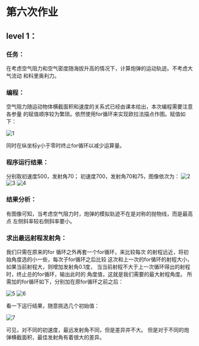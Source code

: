 # 第六次作业
## level 1：
### 任务：
  在考虑空气阻力和空气密度随海拔升高的情况下，计算炮弹的运动轨迹。不考虑大气流动
  和科里奥利力。
### 编程：
  空气阻力随运动物体横截面积和速度的关系式已经由课本给出，本次编程需要注意各参量
  的赋值顺序较为繁琐。依然使用for循环来实现欧拉法描点作图。赋值如下：
  
  ![1](http://7xrn0b.com1.z0.glb.clouddn.com/Screenshot%20from%202016-04-04%2007:23:25.png)
  
  同时在纵坐标y小于零时终止for循环以减少运算量。
### 程序运行结果：
  分别取初速度500，发射角70；
  初速度700，发射角70和75，图像依次为：
  ![2](http://7xrn0b.com1.z0.glb.clouddn.com/50070.png)
  ![3](http://7xrn0b.com1.z0.glb.clouddn.com/60075.png)
  ![4](http://7xrn0b.com1.z0.glb.clouddn.com/60080.png)
### 结果分析：
  有图像可知，当考虑空气阻力时，炮弹的模拟轨迹不在是对称的抛物线，而是最高点
  左侧斜率较右侧斜率要小。
### 求出最远射程发射角：
  我们只需在原来的for 循环之外再套一个for循环，来比较每次
  的射程远近，将初始角度选的小一些，每次子for循环之后比较
  这次和上一次的for循环的射程大小，如果当前射程大，则增加发射角0.1度，
  当当前射程不大于上一次循环得出的射程时，终止总的for循环，输出此时的
  角度值，这就是我们需要的最大射程角度。
  所需加的for循环如下，分别加在原for循环之前之后：
  
  ![5](http://7xrn0b.com1.z0.glb.clouddn.com/111.png)
  ![6](http://7xrn0b.com1.z0.glb.clouddn.com/1111.png)
  
  看一下运行结果，随意挑选几个初始值：
  
  ![7](http://7xrn0b.com1.z0.glb.clouddn.com/2222.png)

  可见，对不同的初速度，最远发射角不同，但是差异并不大。
  但是对于不同的炮弹横截面积，最佳发射角有着很大的差异。
